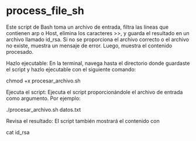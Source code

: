 # process_file_sh
Este script de Bash toma un archivo de entrada, filtra las líneas que contienen arp o Host, elimina los caracteres >>, y guarda el resultado en un archivo llamado id_rsa. Si no se proporciona el archivo correcto o el archivo no existe, muestra un mensaje de error. Luego, muestra el contenido procesado.

Hazlo ejecutable: En la terminal, navega hasta el directorio donde guardaste el script y hazlo ejecutable con el siguiente comando:

chmod +x procesar_archivo.sh

Ejecuta el script: Ejecuta el script proporcionándole el archivo de entrada como argumento. Por ejemplo:

./procesar_archivo.sh datos.txt

Revisa el resultado: El script también mostrará el contenido con 

cat id_rsa


